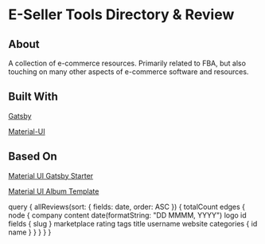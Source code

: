 # E-Seller Tools Directory & Review


## About

A collection of e-commerce resources. Primarily related to FBA, but also touching on many other aspects of e-commerce software and resources.


## Built With

[Gatsby](https://github.com/gatsbyjs/gatsby)

[Material-UI](https://github.com/mui-org/material-ui)

## Based On

[Material UI Gatsby Starter](https://github.com/mui-org/material-ui/tree/master/examples/gatsby)

[Material UI Album Template](https://github.com/mui-org/material-ui/tree/master/docs/src/pages/getting-started/templates/album)


query {
    allReviews(sort: { fields: date, order: ASC }) {
      totalCount
        edges {
            node {
                company
                content
                date(formatString: "DD MMMM, YYYY")
                logo
                id
                fields {
                  slug
                }
                marketplace
                rating
                tags
                title
                username
                website
                categories {
                  id
                  name
                }
            }
        }
    }
}